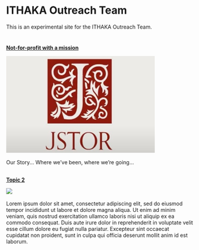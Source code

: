 <param ve-config title="ITHAKA Outreach Team"
       banner="https://picsum.photos/id/857/1000/400"
       main="home">
       
# ITHAKA Outreach Team

This is an experimental site for the ITHAKA Outreach Team.

#
<param class="cards clamp-20">

##
[**Not-for-profit with a mission**](/our-story)

![](/images/our-story.jpg)

Our Story... Where we’ve been, where we’re going...

##
[**Topic 2**](/topic2)

![](https://picsum.photos/400/400)

Lorem ipsum dolor sit amet, consectetur adipiscing elit, sed do eiusmod tempor incididunt ut labore et dolore magna aliqua. Ut enim ad minim veniam, quis nostrud exercitation ullamco laboris nisi ut aliquip ex ea commodo consequat. Duis aute irure dolor in reprehenderit in voluptate velit esse cillum dolore eu fugiat nulla pariatur. Excepteur sint occaecat cupidatat non proident, sunt in culpa qui officia deserunt mollit anim id est laborum.